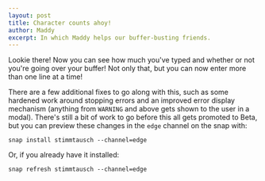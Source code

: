 ```yaml
---
layout: post
title: Character counts ahoy!
author: Maddy
excerpt: In which Maddy helps our buffer-busting friends.
---
```


<script id="asciicast-etrki2gwV9hTvm8HnT3UOz9vv" src="https://asciinema.org/a/etrki2gwV9hTvm8HnT3UOz9vv.js" data-cols="112" async></script>

Lookie there! Now you can see how much you've typed and whether or not you're going over your buffer! Not only that, but you can now enter more than one line at a time!

There are a few additional fixes to go along with this, such as some hardened work around stopping errors and an improved error display mechanism (anything from `WARNING` and above gets shown to the user in a modal). There's still a bit of work to go before this all gets promoted to Beta, but you can preview these changes in the `edge` channel on the snap with:

    snap install stimmtausch --channel=edge

Or, if you already have it installed:

    snap refresh stimmtausch --channel=edge
